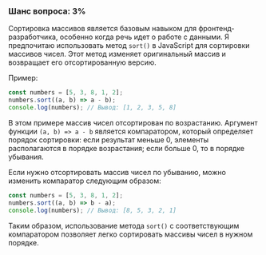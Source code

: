 ### Шанс вопроса: 3%

Сортировка массивов является базовым навыком для фронтенд-разработчика, особенно когда речь идет о работе с данными. Я предпочитаю использовать метод `sort()` в JavaScript для сортировки массивов чисел. Этот метод изменяет оригинальный массив и возвращает его отсортированную версию.

Пример:
```javascript
const numbers = [5, 3, 8, 1, 2];
numbers.sort((a, b) => a - b);
console.log(numbers); // Вывод: [1, 2, 3, 5, 8]
```
В этом примере массив чисел отсортирован по возрастанию. Аргумент функции `(a, b) => a - b` является компаратором, который определяет порядок сортировки: если результат меньше 0, элементы располагаются в порядке возрастания; если больше 0, то в порядке убывания.

Если нужно отсортировать массив чисел по убыванию, можно изменить компаратор следующим образом:
```javascript
const numbers = [5, 3, 8, 1, 2];
numbers.sort((a, b) => b - a);
console.log(numbers); // Вывод: [8, 5, 3, 2, 1]
```
Таким образом, использование метода `sort()` с соответствующим компаратором позволяет легко сортировать массивы чисел в нужном порядке.